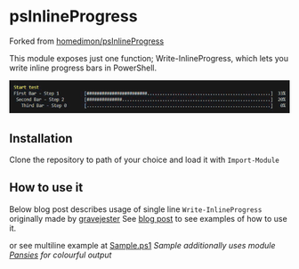 # psInlineProgress

Forked from [homedimon/psInlineProgress](https://github.com/homedimon/psInlineProgress)

This module exposes just one function; Write-InlineProgress, which lets you write inline progress bars in PowerShell.

![Example multiline text progressbar](https://github.com/panekj/psInlineProgress/raw/master/Sample.gif)

## Installation

Clone the repository to path of your choice and load it with `Import-Module`

## How to use it

Below blog post describes usage of single line `Write-InlineProgress` originally made by [gravejester](https://github.com/gravejester/psInlineProgress)
See [blog post](https://communary.net/2016/04/30/inline-progress-bar-in-powershell/) to see examples of how to use it.

or see multiline example at [Sample.ps1](https://github.com/panekj/psInlineProgress/blob/master/Sample.ps1)
*Sample additionally uses module [Pansies](https://github.com/PoshCode/Pansies) for colourful output*
